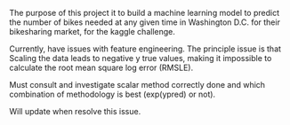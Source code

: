The purpose of this project it to build a machine learning model to predict the number of bikes needed at any given time in Washington D.C. for their bikesharing market, for the kaggle challenge. 

Currently, have issues with feature engineering. The principle issue is that Scaling the data leads to negative y true values, making it impossible to calculate the root mean square log error (RMSLE).

Must consult and investigate scalar method correctly done and which combination of methodology is best (exp(ypred) or not). 

Will update when resolve this issue.  
